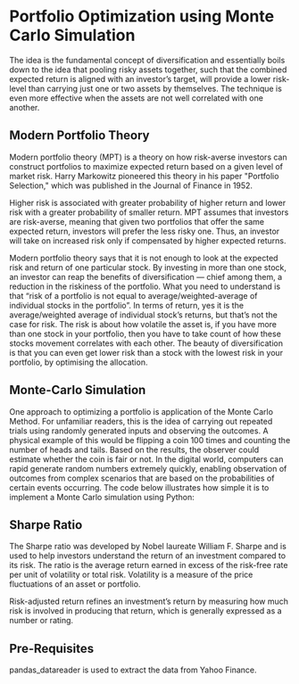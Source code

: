 # Portfolio Optimization using Monte Carlo Simulation
The idea is the fundamental concept of diversification and essentially boils down to the idea that pooling risky assets together, such that the combined expected return is aligned with an investor’s target, will provide a lower risk-level than carrying just one or two assets by themselves. The technique is even more effective when the assets are not well correlated with one another.


## Modern Portfolio Theory
Modern portfolio theory (MPT) is a theory on how risk-averse investors can construct portfolios to maximize expected return based on a given level of market risk. Harry Markowitz pioneered this theory in his paper "Portfolio Selection," which was published in the Journal of Finance in 1952.

Higher risk is associated with greater probability of higher return and lower risk with a greater probability of smaller return. MPT assumes that investors are risk-averse, meaning that given two portfolios that offer the same expected return, investors will prefer the less risky one. Thus, an investor will take on increased risk only if compensated by higher expected returns.

Modern portfolio theory says that it is not enough to look at the expected risk and return of one particular stock. By investing in more than one stock, an investor can reap the benefits of diversification — chief among them, a reduction in the riskiness of the portfolio.
What you need to understand is that “risk of a portfolio is not equal to average/weighted-average of individual stocks in the portfolio”. In terms of return, yes it is the average/weighted average of individual stock’s returns, but that’s not the case for risk. The risk is about how volatile the asset is, if you have more than one stock in your portfolio, then you have to take count of how these stocks movement correlates with each other. The beauty of diversification is that you can even get lower risk than a stock with the lowest risk in your portfolio, by optimising the allocation.

## Monte-Carlo Simulation
One approach to optimizing a portfolio is application of the Monte Carlo Method. For unfamiliar readers, this is the idea of carrying out repeated trials using randomly generated inputs and observing the outcomes. A physical example of this would be flipping a coin 100 times and counting the number of heads and tails. Based on the results, the observer could estimate whether the coin is fair or not. In the digital world, computers can rapid generate random numbers extremely quickly, enabling observation of outcomes from complex scenarios that are based on the probabilities of certain events occurring. The code below illustrates how simple it is to implement a Monte Carlo simulation using Python:

## Sharpe Ratio
The Sharpe ratio was developed by Nobel laureate William F. Sharpe and is used to help investors understand the return of an investment compared to its risk. The ratio is the average return earned in excess of the risk-free rate per unit of volatility or total risk. Volatility is a measure of the price fluctuations of an asset or portfolio.

Risk-adjusted return refines an investment’s return by measuring how much risk is involved in producing that return, which is generally expressed as a number or rating.

## Pre-Requisites
pandas_datareader is used to extract the data from Yahoo Finance.


